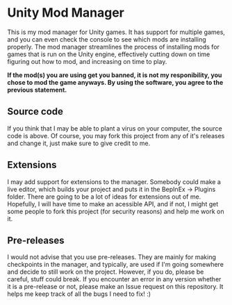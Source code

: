# Unity Mod Manager
This is my mod manager for Unity games. It has support for multiple games, and you can even check the console to see which mods are installing properly. The mod manager streamlines the process of installing mods for games that is run on the Unity engine, effectively cutting down on time figuring out how to mod, and increasing on time to play.

**If the mod(s) you are using get you banned, it is not my responibility, you chose to mod the game anyways. By using the software, you agree to the previous statement.**

## Source code
If you think that I may be able to plant a virus on your computer, the source code is above. Of course, you may fork this project from any of it's releases and change it, just make sure to give credit to me.

## Extensions
I may add support for extensions to the manager. Somebody could make a live editor, which builds your project and puts it in the BepInEx -> Plugins folder. There are going to be a lot of ideas for extensions out of me. Hopefully, I will have time to make an acessible API, and if not, I might get some people to fork this project (for security reasons) and help me work on it.

## Pre-releases
I would not advise that you use pre-releases. They are mainly for making checkpoints in the manager, and typically, are used if I'm going somewhere and decide to still work on the project. However, if you do, please be careful, stuff could break. If you encounter an error in any version whether it is a pre-release or not, please make an Issue request on this repository. It helps me keep track of all the bugs I need to fix! :)

